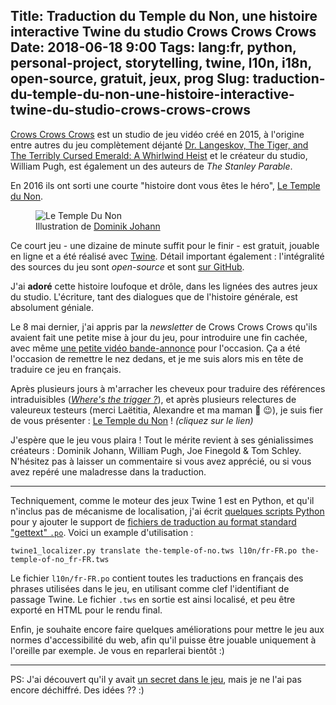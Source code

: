 Title: Traduction du Temple du Non, une histoire interactive Twine du studio Crows Crows Crows
Date: 2018-06-18 9:00
Tags: lang:fr, python, personal-project, storytelling, twine, l10n, i18n, open-source, gratuit, jeux, prog
Slug: traduction-du-temple-du-non-une-histoire-interactive-twine-du-studio-crows-crows-crows
---

[Crows Crows Crows](https://crowscrowscrows.com) est un studio de jeu vidéo créé en 2015,
à l'origine entre autres du jeu complètement déjanté [Dr. Langeskov, The Tiger, and The Terribly Cursed Emerald: A Whirlwind Heist](https://crowscrowscrows.itch.io/dr-langeskov-the-tiger-and-the-terribly-cursed-emerald-a-whirlwind-heist) et le créateur du studio, William Pugh, est également un des auteurs de _The Stanley Parable_.

En 2016 ils ont sorti une courte "histoire dont vous êtes le héro", [Le Temple du Non](https://en.wikipedia.org/wiki/The_Temple_of_No).

<figure role="group">
  <img alt="Le Temple Du Non" src="images/2018/06/the-temple-of-no.png">
  <figcaption>Illustration de <a href="http://www.dominikjohann.de">Dominik Johann</a></figcaption>
</figure>

Ce court jeu - une dizaine de minute suffit pour le finir - est gratuit, jouable en ligne et a été réalisé avec [Twine](https://twinery.org).
Détail important également : l'intégralité des sources du jeu sont _open-source_ et sont [sur GitHub](https://github.com/CrowsCrowsCrows/the-temple-of-no/pulls).

J'ai **adoré** cette histoire loufoque et drôle, dans les lignées des autres jeux du studio.
L'écriture, tant des dialogues que de l'histoire générale, est absolument géniale.

Le 8 mai dernier, j'ai appris par la _newsletter_ de Crows Crows Crows qu'ils avaient fait une petite mise à jour du jeu,
pour introduire une fin cachée, avec même [une petite vidéo bande-annonce](https://www.youtube.com/watch?v=PYTyGJ2Xk5U) pour l'occasion.
Ça a été l'occasion de remettre le nez dedans, et je me suis alors mis en tête de traduire ce jeu en français.

Après plusieurs jours à m'arracher les cheveux pour traduire des références intraduisibles ([_Where's the trigger ?_](https://www.youtube.com/watch?v=xZ5cH1Dh2G0)),
et après plusieurs relectures de valeureux testeurs (merci Laëtitia, Alexandre et ma maman 🙏 😉),
je suis fier de vous présenter : [Le Temple du Non](https://chezsoi.org/lucas/le-temple-du-non/) ! _(cliquez sur le lien)_

J'espère que le jeu vous plaira !
Tout le mérite revient à ses génialissimes créateurs : Dominik Johann, William Pugh, Joe Finegold & Tom Schley.
N'hésitez pas à laisser un commentaire si vous avez apprécié, ou si vous avez repéré une maladresse dans la traduction.

---

Techniquement, comme le moteur des jeux Twine 1 est en Python,
et qu'il n'inclus pas de mécanisme de localisation,
j'ai écrit [quelques scripts Python](https://github.com/Lucas-C/the-temple-of-no/tree/master/l10n) pour y ajouter le support de [fichiers de traduction au format standard "gettext" `.po`](https://www.gnu.org/software/gettext/manual/gettext.html#PO-Files). Voici un example d'utilisation :
```
twine1_localizer.py translate the-temple-of-no.tws l10n/fr-FR.po the-temple-of-no_fr-FR.tws
```

Le fichier `l10n/fr-FR.po` contient toutes les traductions en français des phrases utilisées dans le jeu,
en utilisant comme clef l'identifiant de passage Twine. Le fichier `.tws` en sortie est ainsi localisé, et peu être exporté en HTML pour le rendu final.

Enfin, je souhaite encore faire quelques améliorations pour mettre le jeu aux normes d'accessibilité du web,
afin qu'il puisse être jouable uniquement à l'oreille par exemple. Je vous en reparlerai bientôt :)

---

PS: J'ai découvert qu'il y avait [un secret dans le jeu](https://www.reddit.com/r/crowscrowscrows/comments/8kcpbu/easteregg_in_the_temple_of_no/),
mais je ne l'ai pas encore déchiffré. Des idées ?? :)

<style>
    article img {
        display: block;
        margin: 0 auto;
        max-height: 20rem;
    }
    article figcaption { text-align: center; }
</style>

